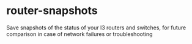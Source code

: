 # router-snapshots
Save snapshots of the status of your l3 routers and switches, for future comparison in case of network failures or troubleshooting
